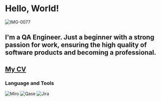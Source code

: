 # Hello, World!
![IMG-0077](https://github.com/AleksandraGafarovaQA/AleksandraGafarovaQA/assets/162289938/d565d854-dc55-4b98-8385-be003288e253)
## I'm a QA Engineer. Just a beginner with a strong passion for work, ensuring the high quality of software products and becoming a professional.

## [My CV](https://drive.google.com/file/d/1qJh3so6km2a26BZgs3rKSPwj53g9uX0D/view?usp=drive_link)

### Language and Tools 
![Miro](https://img.shields.io/badge/Miro-090909?style=for-the-badge&logo=miro&logoColor=F2CA02)
![Qase](https://img.shields.io/badge/Qase-090909?style=for-the-badge&logo=qase&logoColor=4F46DC)
![Jira](https://img.shields.io/badge/Jira-090909?style=for-the-badge&logo=jira&logoColor=0146b3)
<!---
AleksandraGafarovaQA/AleksandraGafarovaQA is a ✨ special ✨ repository because its `README.md` (this file) appears on your GitHub profile.
You can click the Preview link to take a look at your changes.
--->
